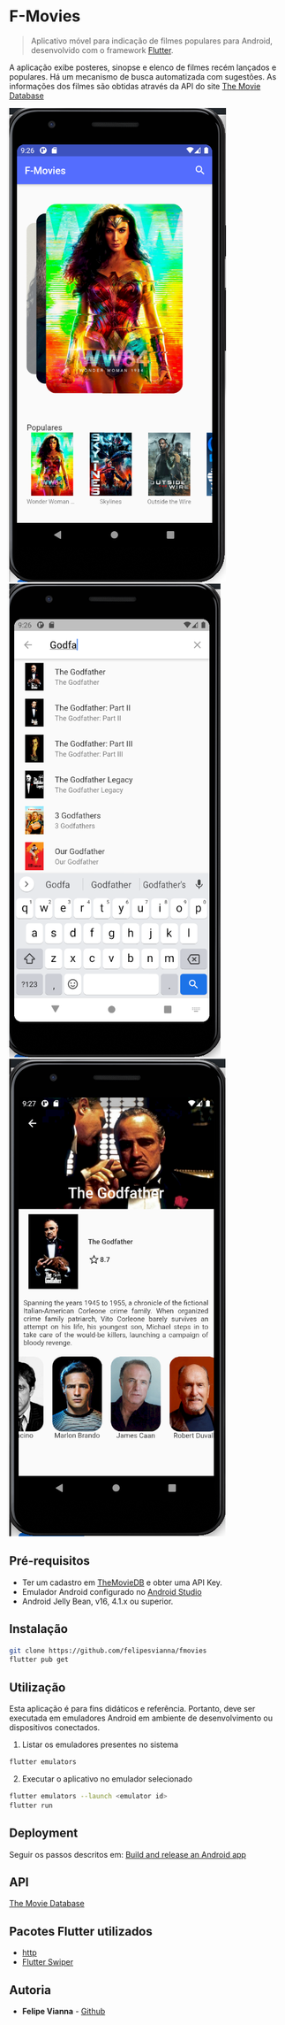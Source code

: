# F-Movies
> Aplicativo móvel para indicação de filmes populares para Android, desenvolvido com o framework [Flutter](https://flutter.dev/).

A aplicação exibe posteres, sinopse e elenco de filmes recém lançados e populares. Há um mecanismo de busca automatizada com sugestões. As informações dos filmes são obtidas através da API do site [The Movie Database](https://developers.themoviedb.org/3/)

![Screenshot](docs/screen1.png)
![Screenshot](docs/screen2.png)
![Screenshot](docs/screen3.png)

## Pré-requisitos

  - Ter um cadastro em [TheMovieDB](https://www.themoviedb.org/) e obter uma API Key.
 - Emulador Android configurado no [Android Studio](https://developer.android.com/studio?gclid=CjwKCAiAu8SABhAxEiwAsodSZHgJ210mejP2TzsFuoq74zyKaQ5Wy7qndnoz9GGyibOGvCeJEvczLhoCYjwQAvD_BwE&gclsrc=aw.ds)
 - Android Jelly Bean, v16, 4.1.x ou superior.

## Instalação

```bash
git clone https://github.com/felipesvianna/fmovies
flutter pub get
```

## Utilização

Esta aplicação é para fins didáticos e referência. Portanto, deve ser executada em emuladores Android em ambiente de desenvolvimento ou dispositivos conectados.

1. Listar os emuladores presentes no sistema

```bash
flutter emulators
```

2. Executar o aplicativo no emulador selecionado

```bash
flutter emulators --launch <emulator id>
flutter run
```

## Deployment

Seguir os passos descritos em:
[Build and release an Android app](https://flutter.dev/docs/deployment/android)

## API

[The Movie Database](https://developers.themoviedb.org/3/)

## Pacotes Flutter utilizados

- [http](https://pub.dev/packages/http)
- [Flutter Swiper](https://pub.dev/packages/flutter_swiper)

## Autoria

- **Felipe Vianna** - [Github](https://github.com/felipesvianna)
